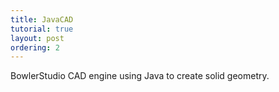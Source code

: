 ```yaml
---
title: JavaCAD
tutorial: true
layout: post
ordering: 2
---
```


BowlerStudio CAD engine using Java to create solid geometry. 